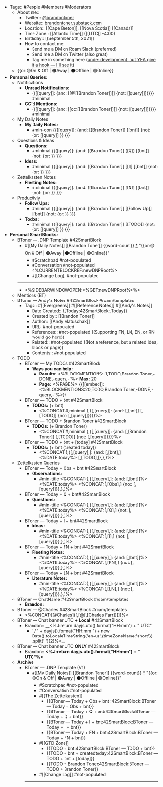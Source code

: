 - Tags:: #People #Members #Moderators
    - About me::
        - Twitter:: [@brandontoner](https://twitter.com/brandontoner)
        - Website:: [brandontoner.substack.com](https://t.co/PQwCMbPZwT?amp=1)
        - Location:: [[Cape Breton]], [[Nova Scotia]] [[Canada]]
        - Time Zone:: [[Atlantic Time]] ([[UTC]] -4:00)
        - Birthday:: [[September 5th, 2021]] 
        - How to contact me:: 
            - Send me a DM on Roam Slack (preferred)
            - Send me a DM on Twitter (also great)
            - Tag me in something here ([under development, but YEA give it a hook — I'll see it]([[Chat]]))
    - {{or:🟡On & Off | 🟠Away | ⚫️Offline | 🟢Online}}
- **Personal Queries:**
    - Notifications
        - **Unread Notifications:**
            - {{[[query]]: {and: [[@[[Brandon Toner]]]] {not: [[query]]]}}}} #minimal
        - **CC'd Mentions:**
            - {{[[query]]: {and: [[cc:[[Brandon Toner]]]] {not: [[query]]]}}}} #minimal
    - My Daily Notes
        - **My Daily Notes:**
            - #min-con {{[[query]]: {and: [[Brandon Toner]] [[bnt]] {not: {or: [[query]] }}  }}}
    - Questions & Ideas
        - **Questions:**
            - #minimal {{[[query]]: {and: [[Brandon Toner]] [[Q]] [[bnt]] {not: {or: }}  }}}
        - **Ideas:**
            - #minimal {{[[query]]: {and: [[Brandon Toner]] [[I]] [[bnt]] {not: {or: }}  }}}
    - Zettelkasten Notes
        - **Fleeting Notes:**
            - #minimal {{[[query]]: {and: [[Brandon Toner]] [[N]] [[bnt]] {not: {or: }}  }}}
    - Productiviy
        - **Follow Ups:**
            - #minimal {{[[query]]: {and: [[Brandon Toner]] [[Follow Up]] [[bnt]] {not: {or: }}  }}}
        - **Todos:**
            - #minimal {{[[query]]: {and: [[Brandon Toner]] [[TODO]] {not: {or: [[query]] }}  }}}
- **Personal SmartBlocks:**
    - BToner — .DNP Template #42SmartBlock
        - #[[My Daily Notes]] [[Brandon Toner]] {{word-count}} [*]([[bnt]]) "{{or:🟡On & Off | 🟠Away | ⚫️Offline | 🟢Online}}"
            - #Scratchpad #not-populated
            - #Conversation #not-populated <%CURRENTBLOCKREF:newDNPRoot%>
            - #[[Change Log]] #not-populated
        - ---
        - <%SIDEBARWINDOWOPEN:<%GET:newDNPRoot%>%>
    - Mentions (BT)
    - BToner — Andy's Notes #42SmartBlock #roam/templates
        - Tags:: #[[Evergreens]] #[[Reference Notes]] #[[Andy's Notes]]
            - Date Created:: {{Today:42SmartBlock:.Today}}
            - Created by:: [[Brandon Toner]]
            - Author:: [[Andy Matuschak]]
            - URL: #not-populated
            - References:: #not-populated ((Supporting FN, LN, EN, or RN would go here))
            - Related:: #not-populated ((Not a reference, but a related idea, block or page))
            - Contents:: #not-populated
    - TODO
        - BToner — My TODOs #42SmartBlock
            - **Ways you can help:**
                - **Results:** <%BLOCKMENTIONS:-1,TODO,Brandon Toner,-DONE,-query,-`%> **Max:** 20
                - **Page:** <%PAGE%>
{{[[embed]]: <%BLOCKMENTIONS:20,TODO,Brandon Toner,-DONE,-query,-`%>}}
        - BToner — TODO + bnt #42SmartBlock
            - **TODOs:** (+ bnt)
                - <%CONCAT:#,minimal {,{[,[query]]: {and: [,[bnt]] [,[TODO]] {not: [,[query]]}}}}%>
        - BToner — TODO + Brandon Toner #42SmartBlock
            - **TODOs:** (+ Brandon Toner)
                - <%CONCAT:#,minimal {,{[,[query]]: {and: [,[Brandon Toner]] [,[TODO]] {not: [,[query]]}}}}%>
        - BToner — TODO + bnt + [today] #42SmartBlock
            - **TODOs:** (+ bnt (created today))
                - <%CONCAT:{,{[,[query],]: {and: [,[bnt],] <%DATE:today%> [,[TODO],]},},}%>
    - Zettelkasten Queries
        - BToner — Today + Obs + bnt #42SmartBlock
            - **Observations:**
                - #min-title <%CONCAT:{,{[,[query],]: {and: [,[bnt]]%><%DATE:today%> <%CONCAT:[,[Obs],] {not: [,[query]]}},},}%>
        - BToner — Today + Q + bnt#42SmartBlock
            - **Questions:** 
                - #min-title <%CONCAT:{,{[,[query],]: {and: [,[bnt]]%><%DATE:today%> <%CONCAT:[,[Q],] {not: [,[query]]}},},}%>
        - BToner — Today + I + bnt#42SmartBlock
            - **Ideas:**
                - #min-title <%CONCAT:{,{[,[query],]: {and: [,[bnt]]%><%DATE:today%> <%CONCAT:[,[I],] {not: [,[query]]}},},}%>
        - BToner — Today + FN + bnt #42SmartBlock
            - **Fleeting Notes:**
                - #min-title <%CONCAT:{,{[,[query],]: {and: [,[bnt]]%><%DATE:today%> <%CONCAT:[,[FN],] {not: [,[query]]}},},}%>
        - BToner — Today + LN + bnt #42SmartBlock
            - **Literature Notes:**
                - #min-title <%CONCAT:{,{[,[query],]: {and: [,[bnt]]%><%DATE:today%> <%CONCAT:[,[LN],] {not: [,[query]]}},},}%>
    - BToner — ChatName #42SmartBlock #roam/templates
        - **Brandon:** 
    - BToner — @Charles #42SmartBlock #roam/templates
        - <%CONCAT:[@Charles]([,[@[,[Charles Farr]]]])%>
    - BToner — Chat banner UTC **+ Local** #42SmartBlock
        - Brandon:: __<%J:return dayjs.utc().format("HH:mm") + " UTC" 
          + ' / ' + 
         dayjs().format("HH:mm ") +  new Date().toLocaleTimeString('en-us',{timeZoneName:'short'})  .split(' ')[2]%>__
    - BToner — Chat banner UTC **ONLY** #42SmartBlock
        - Brandon:: __<%J:return dayjs.utc().format("HH:mm") + " UTC"%>__
    - **Archive**
        - BToner — .DNP Template (V1) 
            - #[[My Daily Notes]] [[Brandon Toner]] {{word-count}} [*]([[bnt]]) "{{or:🟡On & Off | 🟠Away | ⚫️Offline | 🟢Online}}"
                - #Scratchpad #not-populated
                - #Conversation #not-populated
                - #[[The Zettelkasten]]
                    - {{BToner — Today + Obs + bnt :42SmartBlock:BToner — Today + Obs + bnt}}
                    - {{BToner — Today + Q + bnt:42SmartBlock:BToner — Today + Q + bnt}}
                    - {{BToner — Today + I + bnt:42SmartBlock:BToner — Today + I + bnt}}
                    - {{BToner — Today + FN + bnt:42SmartBlock:BToner — Today + FN + bnt}}
                - #[[GTD Zone]]
                    - {{TODO + bnt:42SmartBlock:BToner — TODO + bnt}}
                    - {{TODO + bnt + createdtoday:42SmartBlock:BToner — TODO + bnt + [today]}}
                    - {{TODO + Brandon Toner:42SmartBlock:BToner — TODO + Brandon Toner}}
                - #[[Change Log]] #not-populated
            - ---
